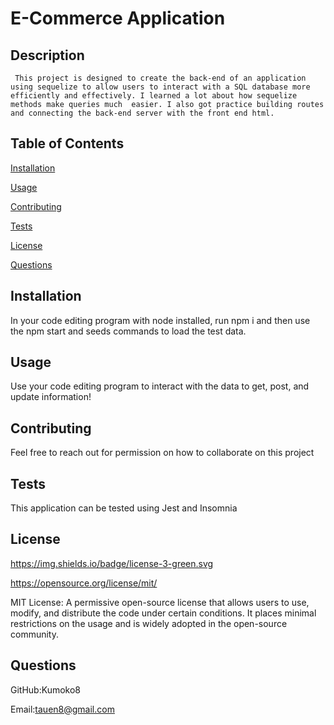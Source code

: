 # E-Commerce Application

 
  ## Description

 
     This project is designed to create the back-end of an application using sequelize to allow users to interact with a SQL database more efficiently and effectively. I learned a lot about how sequelize methods make queries much  easier. I also got practice building routes and connecting the back-end server with the front end html.


   ## Table of Contents

 
   [Installation](#installation) 

 
   [Usage](#usage)

 
   [Contributing](#contributing)

 
   [Tests](#tests)

 
   [License](#license) 

 
   [Questions](#questions)


  ## Installation <a name="installation"></a> 

 <p> In your code editing program with node installed, run npm  i  and  then use the npm start and seeds commands to load the test data. </p>


  ## Usage <a name="usage"></a>

 <p> Use your code editing program to interact with the data to get, post, and update information!</p>


  ## Contributing <a name="contributing"></a>

 Feel free to reach out for permission on how to collaborate on this project


  ## Tests <a name="tests"></a>

 This application can be tested using Jest and Insomnia


  ## License <a name="license"></a>

  
   https://img.shields.io/badge/license-3-green.svg

 
   https://opensource.org/license/mit/

 
   MIT License: A permissive open-source license that allows users to use, modify, and distribute the code under certain conditions. It places minimal restrictions on the usage and is widely adopted in the open-source community. 
  ## Questions <a name="questions"></a>
   

GitHub:Kumoko8
   

 Email:tauen8@gmail.com
